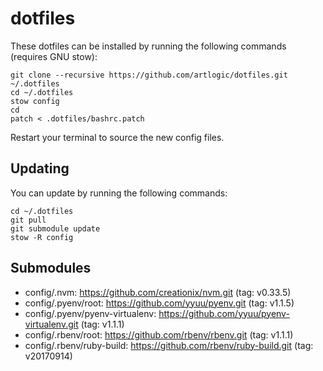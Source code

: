 # dotfiles

These dotfiles can be installed by running the following commands (requires GNU stow):

```
git clone --recursive https://github.com/artlogic/dotfiles.git ~/.dotfiles
cd ~/.dotfiles
stow config
cd
patch < .dotfiles/bashrc.patch
```

Restart your terminal to source the new config files.

## Updating

You can update by running the following commands:

```
cd ~/.dotfiles
git pull
git submodule update
stow -R config
```

## Submodules

* config/.nvm: https://github.com/creationix/nvm.git (tag: v0.33.5)
* config/.pyenv/root: https://github.com/yyuu/pyenv.git (tag: v1.1.5)
* config/.pyenv/pyenv-virtualenv: https://github.com/yyuu/pyenv-virtualenv.git (tag: v1.1.1)
* config/.rbenv/root: https://github.com/rbenv/rbenv.git (tag: v1.1.1)
* config/.rbenv/ruby-build: https://github.com/rbenv/ruby-build.git (tag: v20170914)
